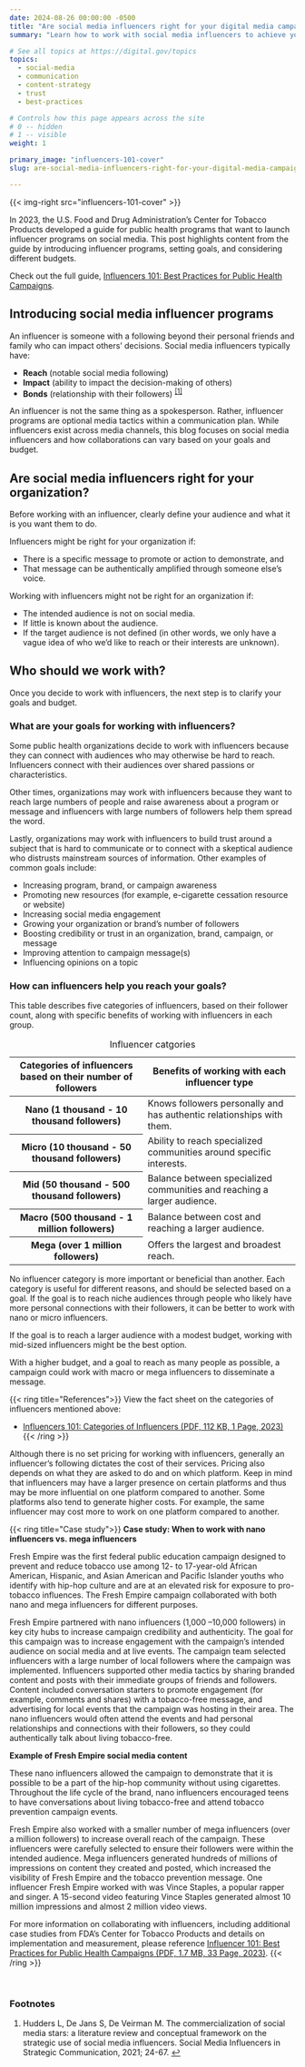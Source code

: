 ```yaml
---
date: 2024-08-26 00:00:00 -0500
title: "Are social media influencers right for your digital media campaign?"
summary: "Learn how to work with social media influencers to achieve your goals, while accounting for different budgets."

# See all topics at https://digital.gov/topics
topics:
  - social-media
  - communication
  - content-strategy
  - trust
  - best-practices

# Controls how this page appears across the site
# 0 -- hidden
# 1 -- visible
weight: 1

primary_image: "influencers-101-cover"
slug: are-social-media-influencers-right-for-your-digital-media-campaign

---
```


{{< img-right src="influencers-101-cover" >}}

In 2023, the U.S. Food and Drug Administration’s Center for Tobacco Products developed a guide for public health programs that want to launch influencer programs on social media. This post highlights content from the guide by introducing influencer programs, setting goals, and considering different budgets.

Check out the full guide, [Influencers 101: Best Practices for Public Health Campaigns](https://digitalmedia.hhs.gov/tobacco/print_materials/CTP-237?locale=en).

## Introducing social media influencer programs

An influencer is someone with a following beyond their personal friends and family who can impact others’ decisions. Social media influencers typically have:

* **Reach** (notable social media following)
* **Impact** (ability to impact the decision-making of others)
* **Bonds** (relationship with their followers) <sup><a aria-describedby="footnote-label" href="#fn1" id="footnotes-ref1">[1]</a></sup>

An influencer is not the same thing as a spokesperson. Rather, influencer programs are optional media tactics within a communication plan. While influencers exist across media channels, this blog focuses on social media influencers and how collaborations can vary based on your goals and budget.

## Are social media influencers right for your organization?

Before working with an influencer, clearly define your audience and what it is you want them to do.  

Influencers might be right for your organization if: 

* There is a specific message to promote or action to demonstrate, and
* That message can be authentically amplified through someone else’s voice.

Working with influencers might not be right for an organization if: 

* The intended audience is not on social media.
* If little is known about the audience. 
* If the target audience is not defined (in other words, we only have a vague idea of who we’d like to reach or their interests are unknown).

## Who should we work with?

Once you decide to work with influencers, the next step is to clarify your goals and budget. 

### What are your goals for working with influencers?

Some public health organizations decide to work with influencers because they can connect with audiences who may otherwise be hard to reach. Influencers connect with their audiences over shared passions or characteristics. 

Other times, organizations may work with influencers because they want to reach large numbers of people and raise awareness about a program or message and influencers with large numbers of followers help them spread the word. 

Lastly, organizations may work with influencers to build trust around a subject that is hard to communicate or to connect with a skeptical audience who distrusts mainstream sources of information. Other examples of common goals include:

* Increasing program, brand, or campaign awareness
* Promoting new resources (for example, e-cigarette cessation resource or website)
* Increasing social media engagement
* Growing your organization or brand’s number of followers
* Boosting credibility or trust in an organization, brand, campaign, or message
* Improving attention to campaign message(s)
* Influencing opinions on a topic

### How can influencers help you reach your goals?

This table describes five categories of influencers, based on their follower count, along with specific benefits of working with influencers in each group.

<table class="usa-table">
<caption>Influencer catgories</caption>
<thead>
<tr>
<th scope="col">Categories of influencers based on their number of followers</th>
<th scope="col">Benefits of working with each influencer type</th>
</tr>
</thead>
<tbody>
<tr>
<th scope="row"><strong>Nano</strong> (1 thousand - 10 thousand followers)</th>
<td>Knows followers personally and has authentic relationships with them.</td>
</tr>
<tr>
<th scope="row"><strong>Micro</strong> (10 thousand - 50 thousand followers)</th>
<td>Ability to reach specialized communities around specific interests.</td>
</tr>
<tr>
<th scope="row"><strong>Mid</strong> (50 thousand - 500 thousand followers)</th>
<td>Balance between specialized communities and reaching a larger audience.</td>
</tr>
<tr>
<th scope="row"><strong>Macro</strong> (500 thousand - 1 million followers)</th>
<td>Balance between cost and reaching a larger audience. </td>
</tr>
<tr>
<th scope="row"><strong>Mega</strong> (over 1 million followers)</th>
<td>Offers the largest and broadest reach.</td>
</tr>
</tbody>
</table>

No influencer category is more important or beneficial than another. Each category is useful for different reasons, and should be selected based on a goal. If the goal is to reach niche audiences through people who likely have more personal connections with their followers, it can be better to work with nano or micro influencers. 

If the goal is to reach a larger audience with a modest budget, working with mid-sized influencers might be the best option. 

With a higher budget, and a goal to reach as many people as possible, a campaign could work with macro or mega influencers to disseminate a message.

{{< ring title="References">}}
View the fact sheet on the categories of influencers mentioned above:

- [Influencers 101: Categories of Influencers (PDF, 112 KB, 1 Page, 2023)](https://digitalmedia.hhs.gov/tobacco/print_materials/CTP-255?locale=en)
{{< /ring >}}

Although there is no set pricing for working with influencers, generally an influencer’s following dictates the cost of their services. Pricing also depends on what they are asked to do and on which platform. Keep in mind that influencers may have a larger presence on certain platforms and thus may be more influential on one platform compared to another. Some platforms also tend to generate higher costs. For example, the same influencer may cost more to work on one platform compared to another.

{{< ring title="Case study">}}
**Case study: When to work with nano influencers vs. mega influencers**

Fresh Empire was the first federal public education campaign designed to prevent and reduce tobacco use among 12- to 17-year-old African American, Hispanic, and Asian American and Pacific Islander youths who identify with hip-hop culture and are at an elevated risk for exposure to pro-tobacco influences. The Fresh Empire campaign collaborated with both nano and mega influencers for different purposes.

Fresh Empire partnered with nano influencers (1,000 –10,000 followers) in key city hubs to increase campaign credibility and authenticity. The goal for this campaign was to increase engagement with the campaign’s intended audience on social media and at live events. The campaign team selected influencers with a large number of local followers where the campaign was implemented. Influencers supported other media tactics by sharing branded content and posts with their immediate groups of friends and followers. Content included conversation starters to promote engagement (for example, comments and shares) with a tobacco-free message, and advertising for local events that the campaign was hosting in their area. The nano influencers would often attend the events and had personal relationships and connections with their followers, so they could authentically talk about living tobacco-free.

**Example of Fresh Empire social media content**

These nano influencers allowed the campaign to demonstrate that it is possible to be a part of the hip-hop community without using cigarettes. Throughout the life cycle of the brand, nano influencers encouraged teens to have conversations about living tobacco-free and attend tobacco prevention campaign events.

Fresh Empire also worked with a smaller number of mega influencers (over a million followers) to increase overall reach of the campaign. These influencers were carefully selected to ensure their followers were within the intended audience. Mega influencers generated hundreds of millions of impressions on content they created and posted, which increased the visibility of Fresh Empire and the tobacco prevention message. One influencer Fresh Empire worked with was Vince Staples, a popular rapper and singer. A 15-second video featuring Vince Staples generated almost 10 million impressions and almost 2 million video views.

For more information on collaborating with influencers, including additional case studies from FDA’s Center for Tobacco Products and details on implementation and measurement, please reference [Influencer 101: Best Practices for Public Health Campaigns (PDF, 1.7 MB, 33 Page, 2023)](https://digitalmedia.hhs.gov/tobacco/print_materials/CTP-237?locale=en).
{{< /ring >}}

<br>

<div class="dg-footnote">
<h3 class="dg-footnote__heading" id="footnote-label">Footnotes</h3>
<ol class="dg-footnote__list">
<li class="dg-footnote__list-item" id="fn1">Hudders L, De Jans S, De Veirman M. The commercialization of social media stars: a literature review and conceptual framework on the strategic use of social media influencers. Social Media Influencers in Strategic Communication, 2021; 24-67. <a href="#footnotes-ref1" aria-label="Back to content">↩</a></li>
</ol>
</div>
